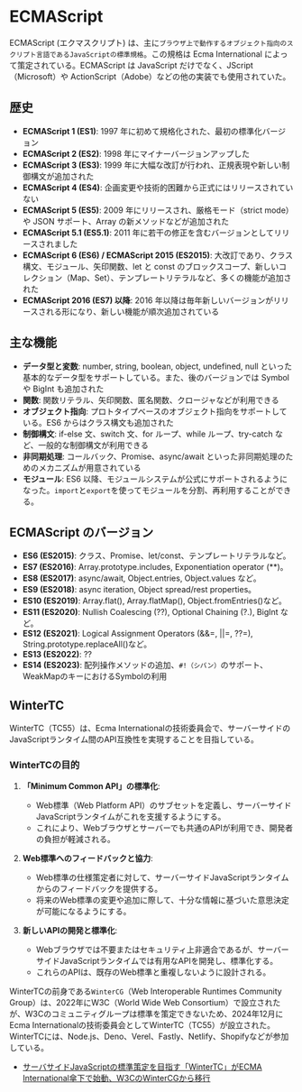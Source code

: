 # ECMAScript

ECMAScript (エクマスクリプト) は、主に`ブラウザ上で動作するオブジェクト指向のスクリプト言語であるJavaScriptの標準規格`。この規格は Ecma International によって策定されている。ECMAScript は JavaScript だけでなく、JScript（Microsoft）や ActionScript（Adobe）などの他の実装でも使用されていた。

## 歴史

- **ECMAScript 1 (ES1)**: 1997 年に初めて規格化された、最初の標準化バージョン
- **ECMAScript 2 (ES2)**: 1998 年にマイナーバージョンアップした
- **ECMAScript 3 (ES3)**: 1999 年に大幅な改訂が行われ、正規表現や新しい制御構文が追加された
- **ECMAScript 4 (ES4)**: 企画変更や技術的困難から正式にはリリースされていない
- **ECMAScript 5 (ES5)**: 2009 年にリリースされ、厳格モード（strict mode）や JSON サポート、Array の新メソッドなどが追加された
- **ECMAScript 5.1 (ES5.1)**: 2011 年に若干の修正を含むバージョンとしてリリースされました
- **ECMAScript 6 (ES6) / ECMAScript 2015 (ES2015)**: 大改訂であり、クラス構文、モジュール、矢印関数、let と const のブロックスコープ、新しいコレクション（Map、Set）、テンプレートリテラルなど、多くの機能が追加された
- **ECMAScript 2016 (ES7) 以降**: 2016 年以降は毎年新しいバージョンがリリースされる形になり、新しい機能が順次追加されている

## 主な機能

- **データ型と変数**: number, string, boolean, object, undefined, null といった基本的なデータ型をサポートしている。また、後のバージョンでは Symbol や BigInt も追加された
- **関数**: 関数リテラル、矢印関数、匿名関数、クロージャなどが利用できる
- **オブジェクト指向**: プロトタイプベースのオブジェクト指向をサポートしている。ES6 からはクラス構文も追加された
- **制御構文**: if-else 文、switch 文、for ループ、while ループ、try-catch など、一般的な制御構文が利用できる
- **非同期処理**: コールバック、Promise、async/await といった非同期処理のためのメカニズムが用意されている
- **モジュール**: ES6 以降、モジュールシステムが公式にサポートされるようになった。`import`と`export`を使ってモジュールを分割、再利用することができる。

## ECMAScript のバージョン

- **ES6 (ES2015)**: クラス、Promise、let/const、テンプレートリテラルなど。
- **ES7 (ES2016)**: Array.prototype.includes, Exponentiation operator (\*\*)。
- **ES8 (ES2017)**: async/await, Object.entries, Object.values など。
- **ES9 (ES2018)**: async iteration, Object spread/rest properties。
- **ES10 (ES2019)**: Array.flat(), Array.flatMap(), Object.fromEntries()など。
- **ES11 (ES2020)**: Nullish Coalescing (??), Optional Chaining (?.), BigInt など。
- **ES12 (ES2021)**: Logical Assignment Operators (&&=, ||=, ??=), String.prototype.replaceAll()など。
- **ES13 (ES2022)**: ??
- **ES14 (ES2023)**: 配列操作メソッドの追加、`#!（シバン）`のサポート、WeakMapのキーにおけるSymbolの利用

## WinterTC

WinterTC（TC55）は、Ecma Internationalの技術委員会で、サーバーサイドのJavaScriptランタイム間のAPI互換性を実現することを目指している。

### WinterTCの目的

1. **「Minimum Common API」の標準化**:
   - Web標準（Web Platform API）のサブセットを定義し、サーバーサイドJavaScriptランタイムがこれを支援するようにする。
   - これにより、Webブラウザとサーバーでも共通のAPIが利用でき、開発者の負担が軽減される。

2. **Web標準へのフィードバックと協力**:
   - Web標準の仕様策定者に対して、サーバーサイドJavaScriptランタイムからのフィードバックを提供する。
   - 将来のWeb標準の変更や追加に際して、十分な情報に基づいた意思決定が可能になるようにする。

3. **新しいAPIの開発と標準化**:
   - Webブラウザでは不要またはセキュリティ上非適合であるが、サーバーサイドJavaScriptランタイムでは有用なAPIを開発し、標準化する。
   - これらのAPIは、既存のWeb標準と重複しないように設計される。

WinterTCの前身である`WinterCG`（Web Interoperable Runtimes Community Group）は、2022年にW3C（World Wide Web Consortium）で設立されたが、W3Cのコミュニティグループは標準を策定できないため、2024年12月にEcma Internationalの技術委員会としてWinterTC（TC55）が設立された。WinterTCには、Node.js、Deno、Verel、Fastly、Netlify、Shopifyなどが参加している。

- [サーバサイドJavaScriptの標準策定を目指す「WinterTC」がECMA International傘下で始動、W3CのWinterCGから移行](https://www.publickey1.jp/blog/25/javascriptwintertcecma_internationalw3cwintergc.html)
